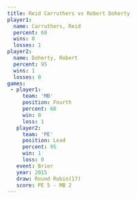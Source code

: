```yaml
---
title: Reid Carruthers vs Robert Doherty
player1:                
  name: Carruthers, Reid
  percent: 68           
  wins: 0               
  losses: 1             
player2:                
  name: Doherty, Robert 
  percent: 95           
  wins: 1               
  losses: 0             
games:
 - player1:          
     team: 'MB'      
     position: Fourth
     percent: 68     
     win: 0          
     loss: 1         
   player2:        
     team: 'PE'    
     position: Lead
     percent: 95   
     win: 1        
     loss: 0       
   event: Brier         
   year: 2015           
   draw: Round Robin(17)
   score: PE 5 - MB 2   
---
```

